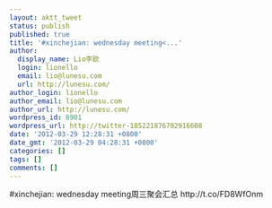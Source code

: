 ```yaml
---
layout: aktt_tweet
status: publish
published: true
title: '#xinchejian: wednesday meeting<...'
author:
  display_name: Lio李欧
  login: lionello
  email: lio@lunesu.com
  url: http://lunesu.com/
author_login: lionello
author_email: lio@lunesu.com
author_url: http://lunesu.com/
wordpress_id: 6901
wordpress_url: http://twitter-185221876702916608
date: '2012-03-29 12:28:31 +0800'
date_gmt: '2012-03-29 04:28:31 +0800'
categories: []
tags: []
comments: []
---
```

<p>#xinchejian: <!--:en-->wednesday meeting<!--:--><!--:zh-->周三聚会汇总<!--:--> http://t.co/FD8WfOnm</p>
